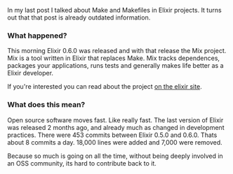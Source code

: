 In my last post I talked about Make and Makefiles in Elixir projects.  It turns
out that that post is already outdated information.

### What happened?

This morning Elixir 0.6.0 was released and with that release the Mix project.
Mix is a tool written in Elixir that replaces Make.  Mix tracks dependences,
packages your applications, runs tests and generally makes life better as
a Elixir developer.

If you're interested you can read about the project [on the elixir
site](http://elixir-lang.org/getting_started/mix.html).

### What does this mean?

Open source software moves fast. Like really fast.  The last version of Elixir
was released 2 months ago, and already much as changed in development
practices. There were 453 commits between Elixir 0.5.0 and 0.6.0.  Thats about
8 commits a day. 18,000 lines were added and 7,000 were removed.

Because so much is going on all the time, without being deeply involved in an OSS 
community, its hard to contribute back to it.

